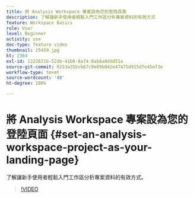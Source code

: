 ```yaml
---
title: 將 Analysis Workspace 專案設為您的登陸頁面
description: 了解讓新手使用者輕鬆入門工作區分析專案資料的有效方式
feature: Workspace Basics
role: User
level: Beginner
activity: use
doc-type: feature video
thumbnail: 25459.jpg
kt: 2364
exl-id: 1222621b-52db-41b6-8a74-8ab8a8ddd51a
source-git-commit: 9253a35bcb67c9e69b042e47475d915d7e45ef3e
workflow-type: tm+mt
source-wordcount: '48'
ht-degree: 100%

---
```


# 將 Analysis Workspace 專案設為您的登陸頁面 {#set-an-analysis-workspace-project-as-your-landing-page}

了解讓新手使用者輕鬆入門工作區分析專案資料的有效方式。

>[!VIDEO](https://video.tv.adobe.com/v/25459/?quality=12)
